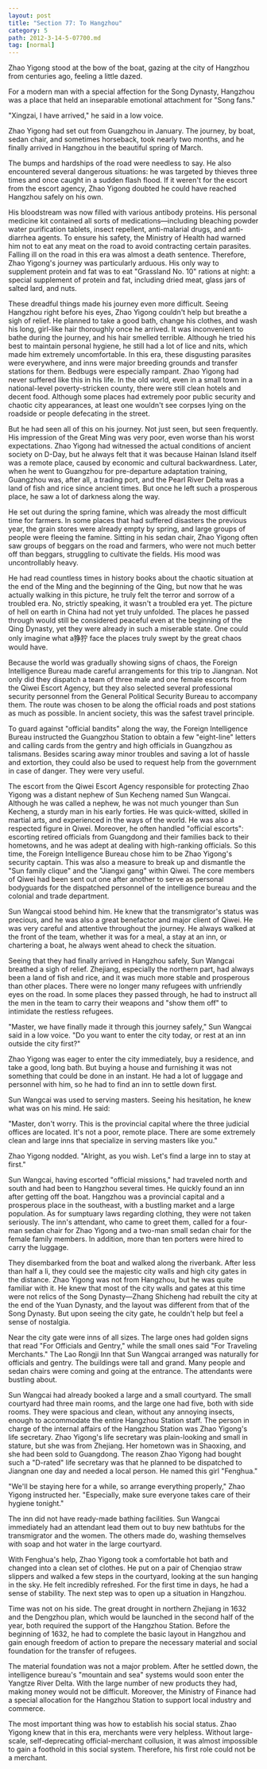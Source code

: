 ```yaml
---
layout: post
title: "Section 77: To Hangzhou"
category: 5
path: 2012-3-14-5-07700.md
tag: [normal]
---
```


Zhao Yigong stood at the bow of the boat, gazing at the city of Hangzhou from centuries ago, feeling a little dazed.

For a modern man with a special affection for the Song Dynasty, Hangzhou was a place that held an inseparable emotional attachment for "Song fans."

"Xingzai, I have arrived," he said in a low voice.

Zhao Yigong had set out from Guangzhou in January. The journey, by boat, sedan chair, and sometimes horseback, took nearly two months, and he finally arrived in Hangzhou in the beautiful spring of March.

The bumps and hardships of the road were needless to say. He also encountered several dangerous situations: he was targeted by thieves three times and once caught in a sudden flash flood. If it weren't for the escort from the escort agency, Zhao Yigong doubted he could have reached Hangzhou safely on his own.

His bloodstream was now filled with various antibody proteins. His personal medicine kit contained all sorts of medications—including bleaching powder water purification tablets, insect repellent, anti-malarial drugs, and anti-diarrhea agents. To ensure his safety, the Ministry of Health had warned him not to eat any meat on the road to avoid contracting certain parasites. Falling ill on the road in this era was almost a death sentence. Therefore, Zhao Yigong's journey was particularly arduous. His only way to supplement protein and fat was to eat "Grassland No. 10" rations at night: a special supplement of protein and fat, including dried meat, glass jars of salted lard, and nuts.

These dreadful things made his journey even more difficult. Seeing Hangzhou right before his eyes, Zhao Yigong couldn't help but breathe a sigh of relief. He planned to take a good bath, change his clothes, and wash his long, girl-like hair thoroughly once he arrived. It was inconvenient to bathe during the journey, and his hair smelled terrible. Although he tried his best to maintain personal hygiene, he still had a lot of lice and nits, which made him extremely uncomfortable. In this era, these disgusting parasites were everywhere, and inns were major breeding grounds and transfer stations for them. Bedbugs were especially rampant. Zhao Yigong had never suffered like this in his life. In the old world, even in a small town in a national-level poverty-stricken county, there were still clean hotels and decent food. Although some places had extremely poor public security and chaotic city appearances, at least one wouldn't see corpses lying on the roadside or people defecating in the street.

But he had seen all of this on his journey. Not just seen, but seen frequently. His impression of the Great Ming was very poor, even worse than his worst expectations. Zhao Yigong had witnessed the actual conditions of ancient society on D-Day, but he always felt that it was because Hainan Island itself was a remote place, caused by economic and cultural backwardness. Later, when he went to Guangzhou for pre-departure adaptation training, Guangzhou was, after all, a trading port, and the Pearl River Delta was a land of fish and rice since ancient times. But once he left such a prosperous place, he saw a lot of darkness along the way.

He set out during the spring famine, which was already the most difficult time for farmers. In some places that had suffered disasters the previous year, the grain stores were already empty by spring, and large groups of people were fleeing the famine. Sitting in his sedan chair, Zhao Yigong often saw groups of beggars on the road and farmers, who were not much better off than beggars, struggling to cultivate the fields. His mood was uncontrollably heavy.

He had read countless times in history books about the chaotic situation at the end of the Ming and the beginning of the Qing, but now that he was actually walking in this picture, he truly felt the terror and sorrow of a troubled era. No, strictly speaking, it wasn't a troubled era yet. The picture of hell on earth in China had not yet truly unfolded. The places he passed through would still be considered peaceful even at the beginning of the Qing Dynasty, yet they were already in such a miserable state. One could only imagine what a狰狞 face the places truly swept by the great chaos would have.

Because the world was gradually showing signs of chaos, the Foreign Intelligence Bureau made careful arrangements for this trip to Jiangnan. Not only did they dispatch a team of three male and one female escorts from the Qiwei Escort Agency, but they also selected several professional security personnel from the General Political Security Bureau to accompany them. The route was chosen to be along the official roads and post stations as much as possible. In ancient society, this was the safest travel principle.

To guard against "official bandits" along the way, the Foreign Intelligence Bureau instructed the Guangzhou Station to obtain a few "eight-line" letters and calling cards from the gentry and high officials in Guangzhou as talismans. Besides scaring away minor troubles and saving a lot of hassle and extortion, they could also be used to request help from the government in case of danger. They were very useful.

The escort from the Qiwei Escort Agency responsible for protecting Zhao Yigong was a distant nephew of Sun Kecheng named Sun Wangcai. Although he was called a nephew, he was not much younger than Sun Kecheng, a sturdy man in his early forties. He was quick-witted, skilled in martial arts, and experienced in the ways of the world. He was also a respected figure in Qiwei. Moreover, he often handled "official escorts": escorting retired officials from Guangdong and their families back to their hometowns, and he was adept at dealing with high-ranking officials. So this time, the Foreign Intelligence Bureau chose him to be Zhao Yigong's security captain. This was also a measure to break up and dismantle the "Sun family clique" and the "Jiangxi gang" within Qiwei. The core members of Qiwei had been sent out one after another to serve as personal bodyguards for the dispatched personnel of the intelligence bureau and the colonial and trade department.

Sun Wangcai stood behind him. He knew that the transmigrator's status was precious, and he was also a great benefactor and major client of Qiwei. He was very careful and attentive throughout the journey. He always walked at the front of the team, whether it was for a meal, a stay at an inn, or chartering a boat, he always went ahead to check the situation.

Seeing that they had finally arrived in Hangzhou safely, Sun Wangcai breathed a sigh of relief. Zhejiang, especially the northern part, had always been a land of fish and rice, and it was much more stable and prosperous than other places. There were no longer many refugees with unfriendly eyes on the road. In some places they passed through, he had to instruct all the men in the team to carry their weapons and "show them off" to intimidate the restless refugees.

"Master, we have finally made it through this journey safely," Sun Wangcai said in a low voice. "Do you want to enter the city today, or rest at an inn outside the city first?"

Zhao Yigong was eager to enter the city immediately, buy a residence, and take a good, long bath. But buying a house and furnishing it was not something that could be done in an instant. He had a lot of luggage and personnel with him, so he had to find an inn to settle down first.

Sun Wangcai was used to serving masters. Seeing his hesitation, he knew what was on his mind. He said:

"Master, don't worry. This is the provincial capital where the three judicial offices are located. It's not a poor, remote place. There are some extremely clean and large inns that specialize in serving masters like you."

Zhao Yigong nodded. "Alright, as you wish. Let's find a large inn to stay at first."

Sun Wangcai, having escorted "official missions," had traveled north and south and had been to Hangzhou several times. He quickly found an inn after getting off the boat. Hangzhou was a provincial capital and a prosperous place in the southeast, with a bustling market and a large population. As for sumptuary laws regarding clothing, they were not taken seriously. The inn's attendant, who came to greet them, called for a four-man sedan chair for Zhao Yigong and a two-man small sedan chair for the female family members. In addition, more than ten porters were hired to carry the luggage.

They disembarked from the boat and walked along the riverbank. After less than half a li, they could see the majestic city walls and high city gates in the distance. Zhao Yigong was not from Hangzhou, but he was quite familiar with it. He knew that most of the city walls and gates at this time were not relics of the Song Dynasty—Zhang Shicheng had rebuilt the city at the end of the Yuan Dynasty, and the layout was different from that of the Song Dynasty. But upon seeing the city gate, he couldn't help but feel a sense of nostalgia.

Near the city gate were inns of all sizes. The large ones had golden signs that read "For Officials and Gentry," while the small ones said "For Traveling Merchants." The Lao Rongji Inn that Sun Wangcai arranged was naturally for officials and gentry. The buildings were tall and grand. Many people and sedan chairs were coming and going at the entrance. The attendants were bustling about.

Sun Wangcai had already booked a large and a small courtyard. The small courtyard had three main rooms, and the large one had five, both with side rooms. They were spacious and clean, without any annoying insects, enough to accommodate the entire Hangzhou Station staff. The person in charge of the internal affairs of the Hangzhou Station was Zhao Yigong's life secretary. Zhao Yigong's life secretary was plain-looking and small in stature, but she was from Zhejiang. Her hometown was in Shaoxing, and she had been sold to Guangdong. The reason Zhao Yigong had bought such a "D-rated" life secretary was that he planned to be dispatched to Jiangnan one day and needed a local person. He named this girl "Fenghua."

"We'll be staying here for a while, so arrange everything properly," Zhao Yigong instructed her. "Especially, make sure everyone takes care of their hygiene tonight."

The inn did not have ready-made bathing facilities. Sun Wangcai immediately had an attendant lead them out to buy new bathtubs for the transmigrator and the women. The others made do, washing themselves with soap and hot water in the large courtyard.

With Fenghua's help, Zhao Yigong took a comfortable hot bath and changed into a clean set of clothes. He put on a pair of Chenqiao straw slippers and walked a few steps in the courtyard, looking at the sun hanging in the sky. He felt incredibly refreshed. For the first time in days, he had a sense of stability. The next step was to open up a situation in Hangzhou.

Time was not on his side. The great drought in northern Zhejiang in 1632 and the Dengzhou plan, which would be launched in the second half of the year, both required the support of the Hangzhou Station. Before the beginning of 1632, he had to complete the basic layout in Hangzhou and gain enough freedom of action to prepare the necessary material and social foundation for the transfer of refugees.

The material foundation was not a major problem. After he settled down, the intelligence bureau's "mountain and sea" systems would soon enter the Yangtze River Delta. With the large number of new products they had, making money would not be difficult. Moreover, the Ministry of Finance had a special allocation for the Hangzhou Station to support local industry and commerce.

The most important thing was how to establish his social status. Zhao Yigong knew that in this era, merchants were very helpless. Without large-scale, self-deprecating official-merchant collusion, it was almost impossible to gain a foothold in this social system. Therefore, his first role could not be a merchant.